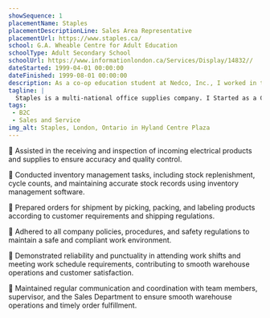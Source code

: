 ```yaml
---
showSequence: 1
placementName: Staples
placementDescriptionLine: Sales Area Representative
placementUrl: https://www.staples.ca/
school: G.A. Wheable Centre for Adult Education
schoolType: Adult Secondary School
schoolUrl: https://www.informationlondon.ca/Services/Display/14832//
dateStarted: 1999-04-01 00:00:00
dateFinished: 1999-08-01 00:00:00
description: As a co-op education student at Nedco, Inc., I worked in the warehouse where my primary responsibilities included receiving, stocking, fulfilling orders for electrical supplies, and talking with electricians. Throughout my time at Nedco, I gained valuable experience in supply chain management, inventory control, and order fulfillment processes. In addition to my daily tasks, I had the opportunity to work on several projects, including developing a more efficient process for managing inventory, improving the accuracy of order fulfillment, and cleaning up the retail space of the store. I was also given the chance to work closely with the sales team to better understand customer needs and ensure that orders were fulfilled accurately and on time. Overall, my time at Nedco was a great learning experience, and I gained valuable knowledge and skills in the field of supply chain management. I appreciated the opportunity to work with a team of dedicated professionals who were always willing to help and teach me new things.
tagline: |
  Staples is a multi-national office supplies company. I Started as a Co-Operative education student, and became a Sales Area Representative, Cashier, Repair Technician, and Customer Service Representative.
tags:
 - B2C
 - Sales and Service
img_alt: Staples, London, Ontario in Hyland Centre Plaza
---
```


🔸 Assisted in the receiving and inspection of incoming electrical products and supplies to ensure accuracy and quality control.

🔸 Conducted inventory management tasks, including stock replenishment, cycle counts, and maintaining accurate stock records using inventory management software.

🔸 Prepared orders for shipment by picking, packing, and labeling products according to customer requirements and shipping regulations.

🔸 Adhered to all company policies, procedures, and safety regulations to maintain a safe and compliant work environment.

🔸 Demonstrated reliability and punctuality in attending work shifts and meeting work schedule requirements, contributing to smooth warehouse operations and customer satisfaction.

🔸 Maintained regular communication and coordination with team members, supervisor, and the Sales Department to ensure smooth warehouse operations and timely order fulfillment.
